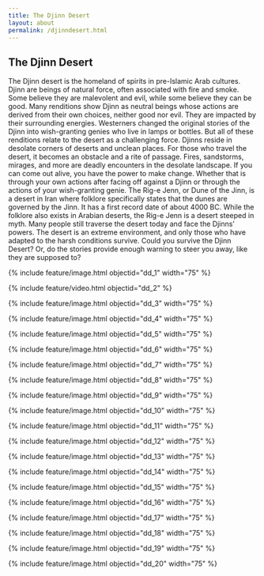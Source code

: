 ```yaml
---
title: The Djinn Desert
layout: about
permalink: /djinndesert.html
---
```


## The Djinn Desert

The Djinn desert is the homeland of spirits in pre-Islamic Arab cultures. Djinn are beings of natural force, often associated with fire and smoke. Some believe they are malevolent and evil, while some believe they can be good. Many renditions show Djinn as neutral beings whose actions are derived from their own choices, neither good nor evil. They are impacted by their surrounding energies. Westerners changed the original stories of the Djinn into wish-granting genies who live in lamps or bottles. But all of these renditions relate to the desert as a challenging force. Djinns reside in desolate corners of deserts and unclean places. For those who travel the desert, it becomes an obstacle and a rite of passage. Fires, sandstorms, mirages, and more are deadly encounters in the desolate landscape. If you can come out alive, you have the power to make change. Whether that is through your own actions after facing off against a Djinn or through the actions of your wish-granting genie. The Rig-e Jenn, or Dune of the Jinn, is a desert in Iran where folklore specifically states that the dunes are governed by the Jinn. It has a first record date of about 4000 BC. While the folklore also exists in Arabian deserts, the Rig-e Jenn is a desert steeped in myth. Many people still traverse the desert today and face the Djinns’ powers. The desert is an extreme environment, and only those who have adapted to the harsh conditions survive. Could you survive the Djinn Desert? Or, do the stories provide enough warning to steer you away, like they are supposed to?

{% include feature/image.html objectid="dd_1" width="75" %}

{% include feature/video.html objectid="dd_2" %}

{% include feature/image.html objectid="dd_3" width="75" %}

{% include feature/image.html objectid="dd_4" width="75" %}

{% include feature/image.html objectid="dd_5" width="75" %}

{% include feature/image.html objectid="dd_6" width="75" %}

{% include feature/image.html objectid="dd_7" width="75" %}

{% include feature/image.html objectid="dd_8" width="75" %}

{% include feature/image.html objectid="dd_9" width="75" %}

{% include feature/image.html objectid="dd_10" width="75" %}

{% include feature/image.html objectid="dd_11" width="75" %}

{% include feature/image.html objectid="dd_12" width="75" %}

{% include feature/image.html objectid="dd_13" width="75" %}

{% include feature/image.html objectid="dd_14" width="75" %}

{% include feature/image.html objectid="dd_15" width="75" %}

{% include feature/image.html objectid="dd_16" width="75" %}

{% include feature/image.html objectid="dd_17" width="75" %}

{% include feature/image.html objectid="dd_18" width="75" %}

{% include feature/image.html objectid="dd_19" width="75" %}

{% include feature/image.html objectid="dd_20" width="75" %}
